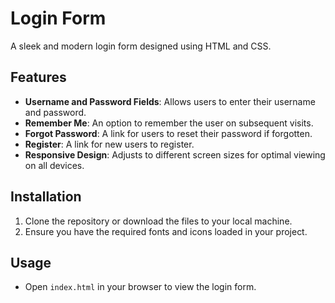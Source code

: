 # Login Form

A sleek and modern login form designed using HTML and CSS.

## Features

- **Username and Password Fields**: Allows users to enter their username and password.
- **Remember Me**: An option to remember the user on subsequent visits.
- **Forgot Password**: A link for users to reset their password if forgotten.
- **Register**: A link for new users to register.
- **Responsive Design**: Adjusts to different screen sizes for optimal viewing on all devices.

## Installation

1. Clone the repository or download the files to your local machine.
2. Ensure you have the required fonts and icons loaded in your project.

## Usage

- Open `index.html` in your browser to view the login form.
